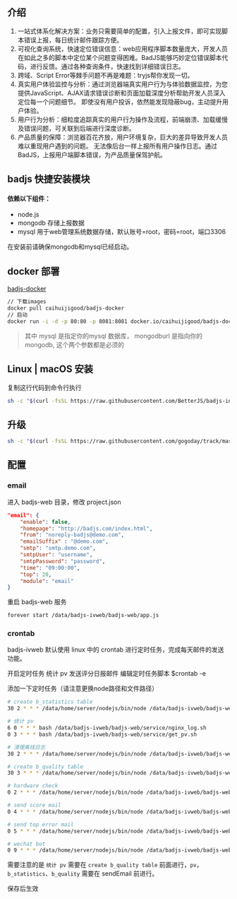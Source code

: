 

## 介绍

1. 一站式体系化解决方案：业务只需要简单的配置，引入上报文件，即可实现脚本错误上报，每日统计邮件跟踪方便。
2. 可视化查询系统，快速定位错误信息：web应用程序脚本数量庞大，开发人员在如此之多的脚本中定位某个问题变得困难。BadJS能够巧妙定位错误脚本代码，进行反馈。通过各种查询条件，快速找到详细错误日志。
3. 跨域、Script Error等棘手问题不再是难题：tryjs帮你发现一切。
4. 真实用户体验监控与分析：通过浏览器端真实用户行为与体验数据监控，为您提供JavaScript、AJAX请求错误诊断和页面加载深度分析帮助开发人员深入定位每一个问题细节。 即使没有用户投诉，依然能发现隐蔽bug，主动提升用户体验。
5. 用户行为分析：细粒度追踪真实的用户行为操作及流程，前端崩溃、加载缓慢及错误问题，可关联到后端进行深度诊断。
6. 产品质量的保障：浏览器百花齐放，用户环境复杂，巨大的差异导致开发人员难以重现用户遇到的问题。 无法像后台一样上报所有用户操作日志。通过BadJS，上报用户端脚本错误，为产品质量保驾护航。

## badjs 快捷安装模块

#### 依赖以下组件：
- node.js
- mongodb 存储上报数据
- mysql 用于web管理系统数据存储，默认账号=root，密码=root，端口3306

在安装前请确保mongodb和mysql已经启动。

## docker 部署
[badjs-docker]( https://hub.docker.com/r/caihuijigood/badjs-docker/) 
``` bash 
// 下载images
docker pull caihuijigood/badjs-docker
// 启动
docker run -i -d -p 80:80 -p 8081:8081 docker.io/caihuijigood/badjs-docker bash badjs mysql=mysql://root:root@192.168.1.101:3306/badjs mongodb=mongodb://192.168.1.101:27017/badjs
```
 
> 其中 mysql 是指定你的mysql 数据库，  mongodburl 是指向你的mongodb,  这个两个参数都是必须的

## Linux | macOS 安装
复制这行代码到命令行执行
```bash
sh -c "$(curl -fsSL https://raw.githubusercontent.com/BetterJS/badjs-installer/master/install.sh)"

```

## 升级
```bash
sh -c "$(curl -fsSL https://raw.githubusercontent.com/gogoday/track/master/upgrade/upgrade.sh?v=1)"
```

## 配置

### email

进入 badjs-web 目录，修改 project.json
```json
"email": {
    "enable": false,
    "homepage": "http://badjs.com/index.html",
    "from": "noreply-badjs@demo.com",
    "emailSuffix" : "@demo.com",
    "smtp": "smtp.demo.com",
    "smtpUser": "username",
    "smtpPassword": "password",
    "time": "09:00:00",
    "top": 20,
    "module": "email"
}
```
重启 badjs-web 服务

```sh
forever start /data/badjs-ivweb/badjs-web/app.js
```

### crontab

badjs-ivweb 默认使用 linux 中的 crontab 进行定时任务，完成每天邮件的发送功能。

开启定时任务 统计 pv 发送评分日报邮件 编辑定时任务脚本 $crontab -e

添加一下定时任务（请注意更换node路径和文件路径）

```sh
# create b_statistics table
30 2 * * * /data/home/server/nodejs/bin/node /data/badjs-ivweb/badjs-web/service/handle-statistics.js

# 统计 pv
6 0 * * * bash /data/badjs-ivweb/badjs-web/service/nginx_log.sh
0 3 * * * bash /data/badjs-ivweb/badjs-web/service/get_pv.sh

# 清理离线日志
30 2 * * * /data/home/server/nodejs/bin/node /data/badjs-ivweb/badjs-web/service/CleanOffline.js

# create b_quality table
30 3 * * * /data/home/server/nodejs/bin/node /data/badjs-ivweb/badjs-web/service/handle-quality.js

# hardware check
0 2 * * * /data/home/server/nodejs/bin/node /data/badjs-ivweb/badjs-web/service/HardwareMail.js

# send score mail
0 4 * * * /data/home/server/nodejs/bin/node /data/badjs-ivweb/badjs-web/service/ScoreMail.js

# send top error mail
0 5 * * * /data/home/server/nodejs/bin/node /data/badjs-ivweb/badjs-web/service/TopErrorMail.js

# wechat bot
0 9 * * * /data/home/server/nodejs/bin/node /data/badjs-ivweb/badjs-web/service/WechatService.js
```

需要注意的是 `统计 pv` 需要在 `create b_quality table` 前面进行，`pv`，`b_statistics`、`b_quality` 需要在 sendEmail 前进行。


保存后生效
